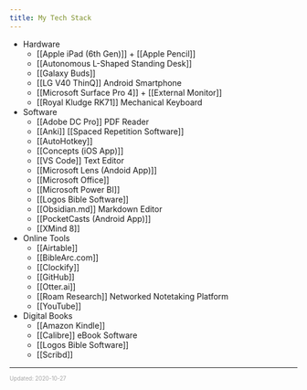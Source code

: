 ```yaml
---
title: My Tech Stack
---
```


- Hardware
  - [[Apple iPad (6th Gen)]] + [[Apple Pencil]]
  - [[Autonomous L-Shaped Standing Desk]]
  - [[Galaxy Buds]]
  - [[LG V40 ThinQ]] Android Smartphone
  - [[Microsoft Surface Pro 4]] + [[External Monitor]]
  - [[Royal Kludge RK71]] Mechanical Keyboard
- Software
  - [[Adobe DC Pro]] PDF Reader
  - [[Anki]] [[Spaced Repetition Software]]
  - [[AutoHotkey]]
  - [[Concepts (iOS App)]]
  - [[VS Code]] Text Editor
  - [[Microsoft Lens (Andoid App)]]
  - [[Microsoft Office]]
  - [[Microsoft Power BI]]
  - [[Logos Bible Software]]
  - [[Obsidian.md]] Markdown Editor
  - [[PocketCasts (Android App)]]
  - [[XMind 8]]
- Online Tools
  - [[Airtable]]
  - [[BibleArc.com]]
  - [[Clockify]]
  - [[GitHub]]
  - [[Otter.ai]]
  - [[Roam Research]] Networked Notetaking Platform
  - [[YouTube]]
- Digital Books
  - [[Amazon Kindle]]
  - [[Calibre]] eBook Software
  - [[Logos Bible Software]]
  - [[Scribd]]

---

<sup><sub><font color="#a6a6a6">Updated: 2020-10-27</font></sub></sup>
